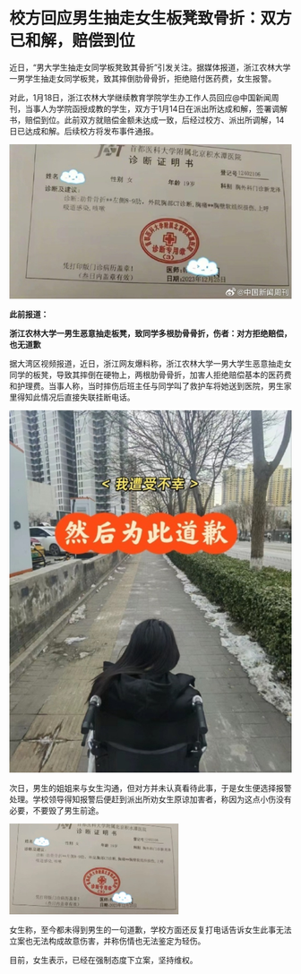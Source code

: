 # 校方回应男生抽走女生板凳致骨折：双方已和解，赔偿到位

近日，“男大学生抽走女同学板凳致其骨折”引发关注。据媒体报道，浙江农林大学一男学生抽走女同学板凳，致其摔倒肋骨骨折，拒绝赔付医药费，女生报警。

对此，1月18日，浙江农林大学继续教育学院学生办工作人员回应@中国新闻周刊，当事人为学院函授成教的学生，双方于1月14日在派出所达成和解，签署调解书，赔偿到位。此前双方就赔偿金额未达成一致，后经过校方、派出所调解，14日已达成和解。后续校方将发布事件通报。

![fb1cde948677a419d88229da8f4016b6.jpg](https://raw.githubusercontent.com/qqhsx/qqnews_image/main/2024/01/18/校方回应男生抽走女生板凳致骨折：双方已和解，赔偿到位/fb1cde948677a419d88229da8f4016b6.jpg)

**此前报道：**

**浙江农林大学一男生恶意抽走板凳，致同学多根肋骨骨折，伤者：对方拒绝赔偿，也无道歉**

据大湾区视频报道，近日，浙江网友爆料称，浙江农林大学一男大学生恶意抽走女同学的板凳，导致其摔倒在硬物上，两根肋骨骨折，加害人拒绝赔偿基本的医药费和护理费。当事人称，当时摔伤后班主任与同学叫了救护车将她送到医院，男生家里得知此情况后直接失联挂断电话。

![f3c5158481ca9ba5c2a14d1576479d03.jpg](https://raw.githubusercontent.com/qqhsx/qqnews_image/main/2024/01/18/校方回应男生抽走女生板凳致骨折：双方已和解，赔偿到位/f3c5158481ca9ba5c2a14d1576479d03.jpg)

次日，男生的姐姐来与女生沟通，但对方并未认真看待此事，于是女生便选择报警处理。学校领导得知报警后便赶到派出所劝女生原谅加害者，称因为这点小伤没有必要，不要毁了男生前途。

![bfde2399fe6a97a3c8fe3c59354d2e48.jpg](https://raw.githubusercontent.com/qqhsx/qqnews_image/main/2024/01/18/校方回应男生抽走女生板凳致骨折：双方已和解，赔偿到位/bfde2399fe6a97a3c8fe3c59354d2e48.jpg)

女生称，至今都未得到男生的一句道歉，学校方面还反复打电话告诉女生此事无法立案也无法构成故意伤害，并称伤情也无法鉴定为轻伤。

目前，女生表示，已经在强制态度下立案，坚持维权。

